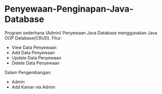 # Penyewaan-Penginapan-Java-Database

Program sederhana (Admin) Penyewaan Java Database menggunakan Java OOP Database(CRUD).
Fitur:
- View Data Penyewaan
- Add Data Penyewaan
- Update Data Penyewaan
- Delete Data Penyewaan

Dalam Pengembangan:
- Admin
- Add Kamar via Admin
